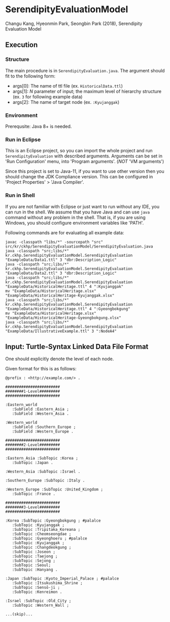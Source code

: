 # SerendipityEvaluationModel

Changu Kang, Hyeonmin Park, Seongbin Park (2018), Serendipity Evaluation Model

## Execution

### Structure

The main procedure is in `SerendipityEvaluation.java`. The argument should fit to the following form:

* args[0]: The name of ttl file (ex. `HistoricalData.ttl`)
* args[1]: _N_ parameter of input; the maximum level of hierarchy structure (ex. `3` for following example data)
* args[2]: The name of target node (ex. `:Kyujanggak`)

### Environment

Prerequsite: Java 8+ is needed.

### Run in Eclipse

This is an Eclipse project, so you can import the whole project and run `SerendipityEvaluation` with described arguments. Arguments can be set in 'Run Configuration' menu, into 'Program arguments'. (_NOT_ 'VM arguments')

Since this project is set to Java-11, if you want to use other version then you should change the JDK Compliance version. This can be configured in 'Project Properties' > 'Java Compiler'.

### Run in Shell

If you are not familiar with Eclipse or just want to run without any IDE, you can run in the shell. We assume that you have Java and can use `java` command without any problem in the shell. That is, if you are using Windows, you should configure environment variables like 'PATH'.

Following commands are for evaluating all example data:

```shell
javac -classpath "libs/*" -sourcepath "src" src/kr/ckhp/SerendipityEvaluationModel/SerendipityEvaluation.java
java -classpath "src;libs/*" kr.ckhp.SerendipityEvaluationModel.SerendipityEvaluation "ExampleData/Data1.ttl" 3 "dbr:Description_Logic"
java -classpath "src;libs/*" kr.ckhp.SerendipityEvaluationModel.SerendipityEvaluation "ExampleData/Data2.ttl" 3 "dbr:Description_Logic"
java -classpath "src;libs/*" kr.ckhp.SerendipityEvaluationModel.SerendipityEvaluation "ExampleData/HistoricalHeritage.ttl" 4 ":Kyujanggak"
mv "ExampleData/HistoricalHeritage.xlsx" "ExampleData/HistoricalHeritage-Kyujanggak.xlsx"
java -classpath "src;libs/*" kr.ckhp.SerendipityEvaluationModel.SerendipityEvaluation "ExampleData/HistoricalHeritage.ttl" 4 ":Gyeongbokgung"
mv "ExampleData/HistoricalHeritage.xlsx" "ExampleData/HistoricalHeritage-Gyeongbokgung.xlsx"
java -classpath "src;libs/*" kr.ckhp.SerendipityEvaluationModel.SerendipityEvaluation "ExampleData/IllustrativeExample.ttl" 3 ":NodeA4"
```

## Input: Turtle-Syntax Linked Data File Format

One should explicitly denote the level of each node.

Given format for this is as follows:

```turtle
@prefix : <http://example.com/> .

########################
########1-Level#########
########################

:Eastern_world
   :SubField :Eastern_Asia ;
   :SubField :Western_Asia .

:Western_world
   :SubField :Southern_Europe ;
   :SubField :Western_Europe .

########################
########2-Level#########
########################

:Eastern_Asia :SubTopic :Korea ;
   :SubTopic :Japan .

:Western_Asia :SubTopic :Israel .

:Southern_Europe :SubTopic :Italy .

:Western_Europe :SubTopic :United_Kingdom ;
   :SubTopic :France .

########################
########3-Level#########
########################

:Korea :SubTopic :Gyeongbokgung ; #palalce
   :SubTopic :Kyujanggak ;
   :SubTopic :Tripitaka_Koreana ;
   :SubTopic :Cheomseongdae ;
   :SubTopic :Gyeonghoeru ; #palalce
   :SubTopic :Kyujanggak ;
   :SubTopic :Changdeokgung ;
   :SubTopic :Joseon ;
   :SubTopic :Taejong ;
   :SubTopic :Sejong ;
   :SubTopic :Seoul;
   :SubTopic :Hanyang .

:Japan :SubTopic :Kyoto_Imperial_Palace ; #palalce
   :SubTopic :Itsukushima_Shrine ;
   :SubTopic :Sensō-ji ;
   :SubTopic :Kenreimon .

:Israel :SubTopic :Old_City ;
   :SubTopic :Western_Wall ;

...(skip)...
```
